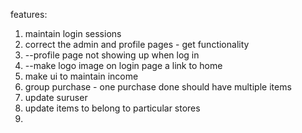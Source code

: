 features:
1. maintain login sessions
2. correct the admin and profile pages - get functionality
3. --profile page not showing up when log in
4. --make logo image on login page a link to home
5. make ui to maintain income 
6. group purchase - one purchase done should have multiple items
7. update suruser
8. update items to belong to particular stores
9. 